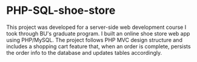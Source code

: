 # PHP-SQL-shoe-store
This project was developed for a server-side web development course I took through BU's graduate program. I built an online shoe store web app using PHP/MySQL. The project follows PHP MVC design structure and includes a shopping cart feature that, when an order is complete, persists the order info to the database and updates tables accordingly.
